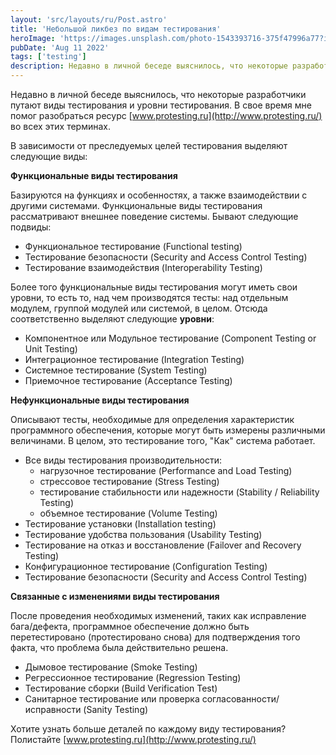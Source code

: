 ```yaml
---
layout: 'src/layouts/ru/Post.astro'
title: 'Небольшой ликбез по видам тестирования'
heroImage: 'https://images.unsplash.com/photo-1543393716-375f47996a77?ixlib=rb-4.0.3&ixid=MnwxMjA3fDB8MHxwaG90by1wYWdlfHx8fGVufDB8fHx8&auto=format&fit=crop&w=1770&q=80'
pubDate: 'Aug 11 2022'
tags: ['testing']
description: Недавно в личной беседе выяснилось, что некоторые разработчики путают виды тестирования и уровни тестирования. В свое время мне помог разобраться ресурс www.protesting.ru во всех этих терминах. В зависимости от преследуемых целей тестирования выделяют следующие виды…
---
```


Недавно в личной беседе выяснилось, что некоторые разработчики путают виды тестирования и уровни тестирования. В свое время мне помог разобраться ресурс [www.protesting.ru](http://www.protesting.ru/) во всех этих терминах.

В зависимости от преследуемых целей тестирования выделяют следующие виды:

**Функциональные виды тестирования**

Базируются на функциях и особенностях, а также взаимодействии с другими системами. Функциональные виды тестирования рассматривают внешнее поведение системы. Бывают следующие подвиды:

- Функциональное тестирование (Functional testing)
- Тестирование безопасности (Security and Access Control Testing)
- Тестирование взаимодействия (Interoperability Testing)

Более того функциональные виды тестирования могут иметь свои уровни, то есть то, над чем производятся тесты: над отдельным модулем, группой модулей или системой, в целом. Отсюда соответственно выделяют следующие **уровни**:

- Компонентное или Модульное тестирование (Component Testing or Unit Testing)
- Интеграционное тестирование (Integration Testing)
- Системное тестирование (System Testing)
- Приемочное тестирование (Acceptance Testing)

**Нефункциональные виды тестирования**

Описывают тесты, необходимые для определения характеристик программного обеспечения, которые могут быть измерены различными величинами. В целом, это тестирование того, "Как" система работает.

- Все виды тестирования производительности:
  - нагрузочное тестирование (Performance and Load Testing)
  - стрессовое тестирование (Stress Testing)
  - тестирование стабильности или надежности (Stability / Reliability Testing)
  - объемное тестирование (Volume Testing)
- Тестирование установки (Installation testing)
- Тестирование удобства пользования (Usability Testing)
- Тестирование на отказ и восстановление (Failover and Recovery Testing)
- Конфигурационное тестирование (Configuration Testing)
- Тестирование безопасности (Security and Access Control Testing)

**Связанные с изменениями виды тестирования**

После проведения необходимых изменений, таких как исправление бага/дефекта, программное обеспечение должно быть перетестировано (протестировано снова) для подтверждения того факта, что проблема была действительно решена.

- Дымовое тестирование (Smoke Testing)
- Регрессионное тестирование (Regression Testing)
- Тестирование сборки (Build Verification Test)
- Санитарное тестирование или проверка согласованности/исправности (Sanity Testing)

Хотите узнать больше деталей по каждому виду тестирования? Полистайте [www.protesting.ru](http://www.protesting.ru/)
